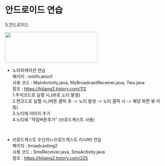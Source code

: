 # 안드로이드 연습
5.안드로이드 


<img src="https://www.gstatic.com/devrel-devsite/prod/v15f72515e1c53f03e6d573e85fc193d888eb8fb1758082e4a5ecf80f00fa48ef/android/images/lockup.svg" width="300" height="100">

- 노티피케이션 연습 <br>
패키지 : notification1 <br>
사용 코드 : MainActivity.java, MyBroadcastReceiver.java, Two.java <br>
참조 : https://hijjang2.tistory.com/112 <br>
1.주석코드로 실행 시,(바로 노티 발생) <br>
2.현코드로 실핼 시,(버튼 클릭 후 -> 노티 발생 -> 노티 클릭 시 -> 해당 화면 뷰 이동) <br>
3.노티에 이미지 추가 <br>
4.노티에 "작업버튼추가" (브로드캐스트 사용) <br>
<br>

- 브로드캐스트 수신자(=브로드캐스트 리시버) 연습 <br>
패키지 : broadcasting2<br>
사용 코드 : SmsReceiver.java, SmsActivity.java<br>
참조 : https://hijjang2.tistory.com/225<br>

